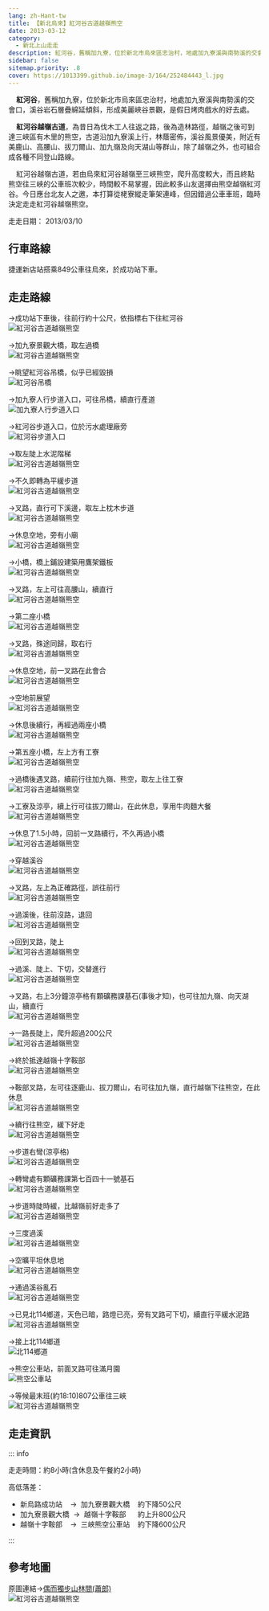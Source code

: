 ```yaml
---
lang: zh-Hant-tw
title: 【新北烏來】紅河谷古道越嶺熊空
date: 2013-03-12
category: 
  - 新北上山走走
description: 紅河谷，舊稱加九寮，位於新北市烏來區忠治村，地處加九寮溪與南勢溪的交會口，溪谷岩石層疊綿延傾斜，形成美麗峽谷景觀，是假日烤肉戲水的好去處。 紅河谷越嶺古道，為昔日為伐木工人往返之路，後為造林路徑，越嶺之後可到達三峽區有木里的熊空，古道沿加九寮溪上行，林蔭密佈，溪谷風景優美，附近有美鹿山、高腰山、拔刀爾山、加九嶺及向天湖山等群山，除了越嶺之外，也可組合成各種不同登山路線。
sidebar: false
sitemap.priority: .8
cover: https://1013399.github.io/image-3/164/252484443_l.jpg
---
```


    **紅河谷**，舊稱加九寮，位於新北市烏來區忠治村，地處加九寮溪與南勢溪的交會口，溪谷岩石層疊綿延傾斜，形成美麗峽谷景觀，是假日烤肉戲水的好去處。  

    **紅河谷越嶺古道**，為昔日為伐木工人往返之路，後為造林路徑，越嶺之後可到達三峽區有木里的熊空，古道沿加九寮溪上行，林蔭密佈，溪谷風景優美，附近有美鹿山、高腰山、拔刀爾山、加九嶺及向天湖山等群山，除了越嶺之外，也可組合成各種不同登山路線。  

<!-- more -->

    紅河谷越嶺古道，若由烏來紅河谷越嶺至三峽熊空，爬升高度較大，而且終點熊空往三峽的公車班次較少，時間較不易掌握，因此較多山友選擇由熊空越嶺紅河谷。今日應台北友人之邀，本打算從栳寮縱走筆架連峰，但因錯過公車車班，臨時決定走走紅河谷越嶺熊空。

走走日期： 2013/03/10

## 行車路線  
捷運新店站搭乘849公車往烏來，於成功站下車。

## 走走路線  
→成功站下車後，往前行約十公尺，依指標右下往紅河谷  
![紅河谷古道越嶺熊空](https://1013399.github.io/image-3/164/252484319_l.jpg)

→加九寮景觀大橋，取左過橋  
![紅河谷古道越嶺熊空](https://1013399.github.io/image-3/164/252484324_l.jpg)

→眺望紅河谷吊橋，似乎已經毀損  
![紅河谷吊橋](https://1013399.github.io/image-3/164/252484331_l.jpg)

→加九寮人行步道入口，可往吊橋，續直行產道  
![加九寮人行步道入口](https://1013399.github.io/image-3/164/252484339_l.jpg)

→紅河谷步道入口，位於污水處理廠旁  
![紅河谷步道入口](https://1013399.github.io/image-3/164/252484340_l.jpg)

→取左陡上水泥階梯  
![紅河谷古道越嶺熊空](https://1013399.github.io/image-3/164/252484347_l.jpg)

→不久即轉為平緩步道  
![紅河谷古道越嶺熊空](https://1013399.github.io/image-3/164/252484350_l.jpg)

→叉路，直行可下溪邊，取左上枕木步道  
![紅河谷古道越嶺熊空](https://1013399.github.io/image-3/164/252484355_l.jpg)

→休息空地，旁有小廟  
![紅河谷古道越嶺熊空](https://1013399.github.io/image-3/164/252484361_l.jpg)

→小橋，橋上鋪設建築用鷹架鐵板  
![紅河谷古道越嶺熊空](https://1013399.github.io/image-3/164/252484365_l.jpg)

→叉路，左上可往高腰山，續直行  
![紅河谷古道越嶺熊空](https://1013399.github.io/image-3/164/252484375_l.jpg)

→第二座小橋  
![紅河谷古道越嶺熊空](https://1013399.github.io/image-3/164/252484383_l.jpg)

→叉路，殊途同歸，取右行  
![紅河谷古道越嶺熊空](https://1013399.github.io/image-3/164/252484384_l.jpg)

→休息空地，前一叉路在此會合  
![紅河谷古道越嶺熊空](https://1013399.github.io/image-3/164/252484391_l.jpg)

→空地前展望  
![紅河谷古道越嶺熊空](https://1013399.github.io/image-3/164/252484396_l.jpg)

→休息後續行，再經過兩座小橋  
![紅河谷古道越嶺熊空](https://1013399.github.io/image-3/164/252484404_l.jpg)

→第五座小橋，左上方有工寮  
![紅河谷古道越嶺熊空](https://1013399.github.io/image-3/164/252484419_l.jpg)

→過橋後遇叉路，續前行往加九嶺、熊空，取左上往工寮  
![紅河谷古道越嶺熊空](https://1013399.github.io/image-3/164/252484423_l.jpg)

→工寮及涼亭，續上行可往拔刀爾山，在此休息，享用牛肉麵大餐  
![紅河谷古道越嶺熊空](https://1013399.github.io/image-3/164/252484428_l.jpg)

→休息了1.5小時，回前一叉路續行，不久再過小橋  
![紅河谷古道越嶺熊空](https://1013399.github.io/image-3/164/252484436_l.jpg)

→穿越溪谷  
![紅河谷古道越嶺熊空](https://1013399.github.io/image-3/164/252484443_l.jpg)

→叉路，左上為正確路徑，誤往前行  
![紅河谷古道越嶺熊空](https://1013399.github.io/image-3/164/252484445_l.jpg)

→過溪後，往前沒路，退回  
![紅河谷古道越嶺熊空](https://1013399.github.io/image-3/164/252484453_l.jpg)

→回到叉路，陡上  
![紅河谷古道越嶺熊空](https://1013399.github.io/image-3/164/252484461_l.jpg)

→過溪、陡上、下切，交替進行  
![紅河谷古道越嶺熊空](https://1013399.github.io/image-3/164/252484468_l.jpg)

→叉路，右上3分鐘涼亭格有顆礦務課基石(事後才知)，也可往加九嶺、向天湖山，續直行  
![紅河谷古道越嶺熊空](https://1013399.github.io/image-3/164/252484474_l.jpg)

→一路長陡上，爬升超過200公尺  
![紅河谷古道越嶺熊空](https://1013399.github.io/image-3/164/252484482_l.jpg)

→終於抵達越嶺十字鞍部  
![紅河谷古道越嶺熊空](https://1013399.github.io/image-3/164/252484497_l.jpg)

→鞍部叉路，左可往逐鹿山、拔刀爾山，右可往加九嶺，直行越嶺下往熊空，在此休息  
![紅河谷古道越嶺熊空](https://1013399.github.io/image-3/164/252484501_l.jpg)

→續行往熊空，緩下好走  
![紅河谷古道越嶺熊空](https://1013399.github.io/image-3/164/252484512_l.jpg)

→步道右彎(涼亭格)  
![紅河谷古道越嶺熊空](https://1013399.github.io/image-3/164/252484517_l.jpg)

→轉彎處有顆礦務課第七百四十一號基石  
![紅河谷古道越嶺熊空](https://1013399.github.io/image-3/164/252484523_l.jpg)

→步道時陡時緩，比越嶺前好走多了  
![紅河谷古道越嶺熊空](https://1013399.github.io/image-3/164/252484530_l.jpg)

→三度過溪  
![紅河谷古道越嶺熊空](https://1013399.github.io/image-3/164/252484547_l.jpg)

→空曠平坦休息地  
![紅河谷古道越嶺熊空](https://1013399.github.io/image-3/164/252484560_l.jpg)

→通過溪谷亂石  
![紅河谷古道越嶺熊空](https://1013399.github.io/image-3/164/252484571_l.jpg)

→已見北114鄉道，天色已暗，路燈已亮，旁有叉路可下切，續直行平緩水泥路  
![紅河谷古道越嶺熊空](https://1013399.github.io/image-3/164/252484577_l.jpg)

→接上北114鄉道  
![北114鄉道](https://1013399.github.io/image-3/164/252484585_l.jpg)

→熊空公車站，前面叉路可往滿月園  
![熊空公車站](https://1013399.github.io/image-3/164/252484593_l.jpg)

→等候最末班(約18:10)807公車往三峽  
![紅河谷古道越嶺熊空](https://1013399.github.io/image-3/164/252484597_l.jpg)

## 走走資訊

::: info

走走時間：約8小時(含休息及午餐約2小時)

高低落差：  
- 新烏路成功站    →  加九寮景觀大橋    約下降50公尺  
- 加九寮景觀大橋  →  越嶺十字鞍部      約上升800公尺  
- 越嶺十字鞍部    →  三峽熊空公車站    約下降600公尺

:::

## 參考地圖  
原圖連結→[偶而獨步山林間(蕭郎)](http://www.yougoipay.com/kenny/w852/index.htm)  
![紅河谷古道越嶺熊空](https://1013399.github.io/image-3/164/252484687_l.jpg)